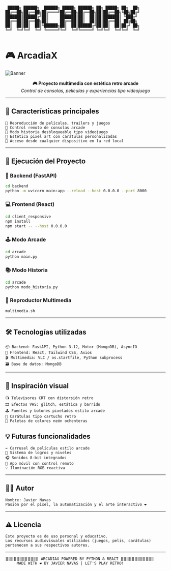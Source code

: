 ```
 █████╗ ██████╗  ██████╗ █████╗ ██████╗ ██╗ █████╗ ██╗  ██╗
██╔══██╗██╔══██╗██╔════╝██╔══██╗██╔══██╗██║██╔══██╗╚██╗██╔╝
███████║██████╔╝██║     ███████║██║  ██║██║███████║ ╚███╔╝ 
██╔══██║██╔══██╗██║     ██╔══██║██║  ██║██║██╔══██║ ██╔██╗ 
██║  ██║██║  ██║╚██████╗██║  ██║██████╔╝██║██║  ██║██╔╝ ██╗
╚═╝  ╚═╝╚═╝  ╚═╝ ╚═════╝╚═╝  ╚═╝╚═════╝ ╚═╝╚═╝  ╚═╝╚═╝  ╚═╝
                                                           
```

# 🎮 ArcadiaX

![Banner](https://raw.githubusercontent.com/TU_USUARIO/TU_REPOSITORIO/main/banner.gif)

<p align="center">
  <b>🎮 Proyecto multimedia con estética retro arcade</b><br/>
  <i>Control de consolas, películas y experiencias tipo videojuego</i>
</p>

---

## 👾 Características principales

```
🔹 Reproducción de películas, trailers y juegos
🔹 Control remoto de consolas arcade
🔹 Modo historia desbloqueable tipo videojuego
🔹 Estética pixel art con carátulas personalizadas
🔹 Acceso desde cualquier dispositivo en la red local
```

---

## 🚀 Ejecución del Proyecto

### 🧠 Backend (FastAPI)
```bash
cd backend
python -m uvicorn main:app --reload --host 0.0.0.0 --port 8000
```


### 💻 Frontend (React)
```bash
cd client_responsive
npm install
npm start -- --host 0.0.0.0
```


### 🕹️ Modo Arcade
```bash
cd arcade
python main.py
```

### 📚 Modo Historia
```bash
cd arcade
python modo_historia.py
```

### 📼 Reproductor Multimedia
```bash
multimedia.sh
```

---

## 🛠️ Tecnologías utilizadas

```
📦 Backend: FastAPI, Python 3.12, Motor (MongoDB), AsyncIO
🎨 Frontend: React, Tailwind CSS, Axios
🎬 Multimedia: VLC / os.startfile, Python subprocess
🗃️ Base de datos: MongoDB
```

---

## 🎨 Inspiración visual
```
📺 Televisores CRT con distorsión retro
🎞️ Efectos VHS: glitch, estática y barrido
🕹️ Fuentes y botones pixelados estilo arcade
💾 Carátulas tipo cartucho retro
🌈 Paletas de colores neón ochenteras
```



## 💡 Futuras funcionalidades
```
➡️ Carrusel de películas estilo arcade
🎯 Sistema de logros y niveles
🎧 Sonidos 8-bit integrados
📱 App móvil con control remoto
💡 Iluminación RGB reactiva
```

---

## 👨‍💻 Autor
```
Nombre: Javier Navas
Pasión por el pixel, la automatización y el arte interactivo ❤️
```

---

## ⚠️ Licencia
```
Este proyecto es de uso personal y educativo.
Los recursos audiovisuales utilizados (juegos, pelis, carátulas) pertenecen a sus respectivos autores.
```

---
```
⣿⣿⣿⣿⣿⣿⣿⣿⣿⣿⣿⣿ ARCADIAX POWERED BY PYTHON & REACT ⣿⣿⣿⣿⣿⣿⣿⣿⣿⣿⣿⣿
     MADE WITH ❤️ BY JAVIER NAVAS | LET'S PLAY RETRO!
```

